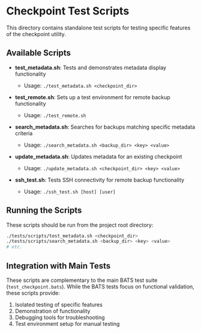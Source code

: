 # Checkpoint Test Scripts

This directory contains standalone test scripts for testing specific features of the checkpoint utility.

## Available Scripts

- **test_metadata.sh**: Tests and demonstrates metadata display functionality
  - Usage: `./test_metadata.sh <checkpoint_dir>`

- **test_remote.sh**: Sets up a test environment for remote backup functionality
  - Usage: `./test_remote.sh`

- **search_metadata.sh**: Searches for backups matching specific metadata criteria
  - Usage: `./search_metadata.sh <backup_dir> <key> <value>`

- **update_metadata.sh**: Updates metadata for an existing checkpoint
  - Usage: `./update_metadata.sh <checkpoint_dir> <key> <value>`

- **ssh_test.sh**: Tests SSH connectivity for remote backup functionality
  - Usage: `./ssh_test.sh [host] [user]`

## Running the Scripts

These scripts should be run from the project root directory:

```bash
./tests/scripts/test_metadata.sh <checkpoint_dir>
./tests/scripts/search_metadata.sh <backup_dir> <key> <value>
# etc.
```

## Integration with Main Tests

These scripts are complementary to the main BATS test suite (`test_checkpoint.bats`).
While the BATS tests focus on functional validation, these scripts provide:

1. Isolated testing of specific features
2. Demonstration of functionality
3. Debugging tools for troubleshooting
4. Test environment setup for manual testing